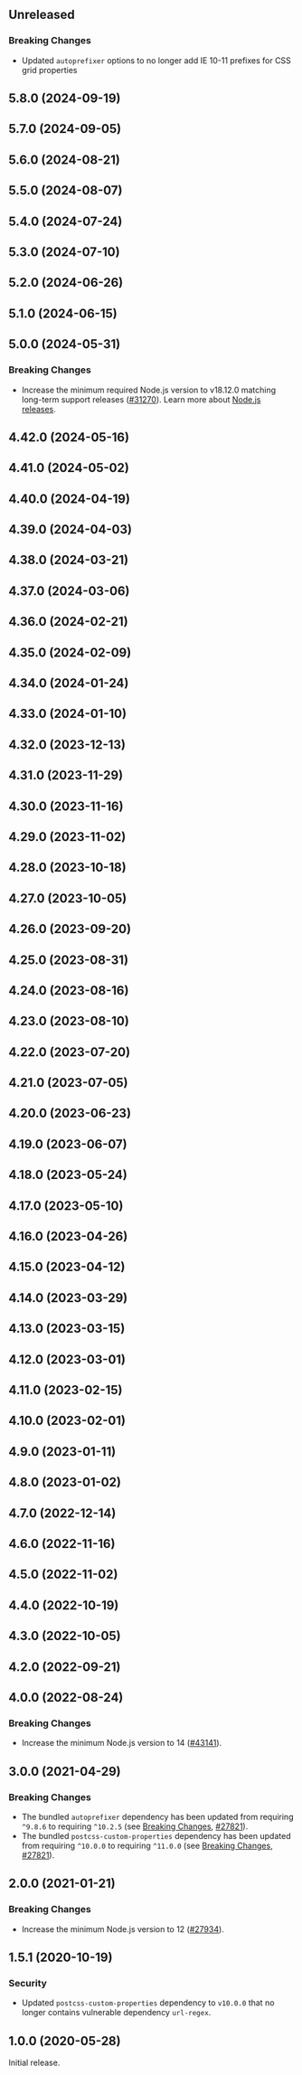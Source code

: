 <!-- Learn how to maintain this file at https://github.com/WordPress/gutenberg/tree/HEAD/packages#maintaining-changelogs. -->

## Unreleased

### Breaking Changes

-   Updated `autoprefixer` options to no longer add IE 10-11 prefixes for CSS grid properties

## 5.8.0 (2024-09-19)

## 5.7.0 (2024-09-05)

## 5.6.0 (2024-08-21)

## 5.5.0 (2024-08-07)

## 5.4.0 (2024-07-24)

## 5.3.0 (2024-07-10)

## 5.2.0 (2024-06-26)

## 5.1.0 (2024-06-15)

## 5.0.0 (2024-05-31)

### Breaking Changes

-   Increase the minimum required Node.js version to v18.12.0 matching long-term support releases ([#31270](https://github.com/WordPress/gutenberg/pull/61930)). Learn more about [Node.js releases](https://nodejs.org/en/about/previous-releases).

## 4.42.0 (2024-05-16)

## 4.41.0 (2024-05-02)

## 4.40.0 (2024-04-19)

## 4.39.0 (2024-04-03)

## 4.38.0 (2024-03-21)

## 4.37.0 (2024-03-06)

## 4.36.0 (2024-02-21)

## 4.35.0 (2024-02-09)

## 4.34.0 (2024-01-24)

## 4.33.0 (2024-01-10)

## 4.32.0 (2023-12-13)

## 4.31.0 (2023-11-29)

## 4.30.0 (2023-11-16)

## 4.29.0 (2023-11-02)

## 4.28.0 (2023-10-18)

## 4.27.0 (2023-10-05)

## 4.26.0 (2023-09-20)

## 4.25.0 (2023-08-31)

## 4.24.0 (2023-08-16)

## 4.23.0 (2023-08-10)

## 4.22.0 (2023-07-20)

## 4.21.0 (2023-07-05)

## 4.20.0 (2023-06-23)

## 4.19.0 (2023-06-07)

## 4.18.0 (2023-05-24)

## 4.17.0 (2023-05-10)

## 4.16.0 (2023-04-26)

## 4.15.0 (2023-04-12)

## 4.14.0 (2023-03-29)

## 4.13.0 (2023-03-15)

## 4.12.0 (2023-03-01)

## 4.11.0 (2023-02-15)

## 4.10.0 (2023-02-01)

## 4.9.0 (2023-01-11)

## 4.8.0 (2023-01-02)

## 4.7.0 (2022-12-14)

## 4.6.0 (2022-11-16)

## 4.5.0 (2022-11-02)

## 4.4.0 (2022-10-19)

## 4.3.0 (2022-10-05)

## 4.2.0 (2022-09-21)

## 4.0.0 (2022-08-24)

### Breaking Changes

-   Increase the minimum Node.js version to 14 ([#43141](https://github.com/WordPress/gutenberg/pull/43141)).

## 3.0.0 (2021-04-29)

### Breaking Changes

-   The bundled `autoprefixer` dependency has been updated from requiring `^9.8.6` to requiring `^10.2.5` (see [Breaking Changes](https://github.com/postcss/autoprefixer/releases/tag/10.0.0), [#27821](https://github.com/WordPress/gutenberg/pull/27821)).
-   The bundled `postcss-custom-properties` dependency has been updated from requiring `^10.0.0` to requiring `^11.0.0` (see [Breaking Changes](https://github.com/postcss/postcss-custom-properties/releases/tag/11.0.0), [#27821](https://github.com/WordPress/gutenberg/pull/27821)).

## 2.0.0 (2021-01-21)

### Breaking Changes

-   Increase the minimum Node.js version to 12 ([#27934](https://github.com/WordPress/gutenberg/pull/27934)).

## 1.5.1 (2020-10-19)

### Security

-   Updated `postcss-custom-properties` dependency to `v10.0.0` that no longer contains vulnerable dependency `url-regex`.

## 1.0.0 (2020-05-28)

Initial release.
